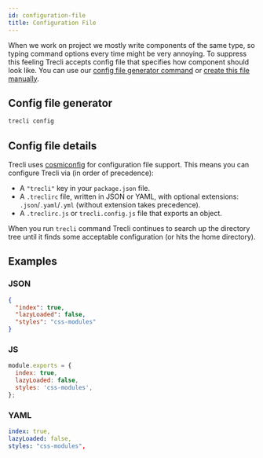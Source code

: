 ```yaml
---
id: configuration-file
title: Configuration File
---
```


When we work on project we mostly write components of the same type, so typing command options every time might be very annoying. To suppress this feeling Trecli accepts config file that specifies how component should look like. You can use our [config file generator command](#config-file-generator) or [create this file manually](#config-file-details).

## Config file generator

```bash
trecli config
```

## Config file details

Trecli uses [cosmiconfig](https://github.com/davidtheclark/cosmiconfig) for configuration file support. This means you can configure Trecli via (in order of precedence):

- A `"trecli"` key in your `package.json` file.
- A `.treclirc` file, written in JSON or YAML, with optional extensions: `.json`/`.yaml`/`.yml` (without extension takes precedence).
- A `.treclirc.js` or `trecli.config.js` file that exports an object.

When you run `trecli` command Trecli continues to search up the directory tree until it finds some acceptable configuration (or hits the home directory).

## Examples

### JSON

```json
{
  "index": true,
  "lazyLoaded": false,
  "styles": "css-modules"
}
```

### JS

```js
module.exports = {
  index: true,
  lazyLoaded: false,
  styles: 'css-modules',
};
```

### YAML

```yaml
index: true,
lazyLoaded: false,
styles: "css-modules",
```

